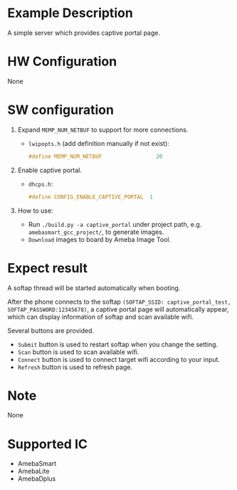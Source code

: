 # Example Description

A simple server which provides captive portal page.

# HW Configuration

None

# SW configuration

1. Expand `MEMP_NUM_NETBUF` to support for more connections.
   - `lwipopts.h` (add definition manually if not exist):
		```C
		#define MEMP_NUM_NETBUF                 20
		```

2. Enable captive portal.
   - `dhcps.h`:
		```C
		#define CONFIG_ENABLE_CAPTIVE_PORTAL  1
		```

3. How to use:
   - Run `./build.py -a captive_portal` under project path, e.g. `amebasmart_gcc_project/`, to generate images.
   - `Download` images to board by Ameba Image Tool.

# Expect result

A softap thread will be started automatically when booting.

After the phone connects to the softap `(SOFTAP_SSID: captive_portal_test, SOFTAP_PASSWORD:12345678)`, a captive portal page will automatically appear, which can display information of softap and scan available wifi.

Several buttons are provided.
   - `Submit` button is used to restart softap when you change the setting.
   - `Scan` button is used to scan available wifi.
   - `Connect` button is used to connect target wifi according to your input.
   - `Refresh` button is used to refresh page.

# Note

None

# Supported IC

- AmebaSmart
- AmebaLite
- AmebaDplus
